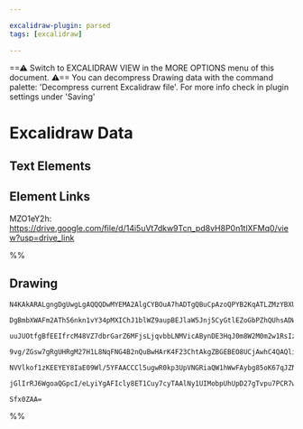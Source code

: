 ```yaml
---

excalidraw-plugin: parsed
tags: [excalidraw]

---
```

==⚠  Switch to EXCALIDRAW VIEW in the MORE OPTIONS menu of this document. ⚠== You can decompress Drawing data with the command palette: 'Decompress current Excalidraw file'. For more info check in plugin settings under 'Saving'


# Excalidraw Data
## Text Elements
## Element Links
MZO1eY2h: https://drive.google.com/file/d/14i5uVt7dkw9Tcn_pd8vH8P0n1tlXFMq0/view?usp=drive_link

%%
## Drawing
```compressed-json
N4KAkARALgngDgUwgLgAQQQDwMYEMA2AlgCYBOuA7hADTgQBuCpAzoQPYB2KqATLZMzYBXUtiRoIACyhQ4zZAHoFAc0JRJQgEYA6bGwC2CgF7N6hbEcK4OCtptbErHALRY8RMpWdx8Q1TdIEfARcZgRmBShcZQUebQA2bQB2GjoghH0EDihmbgBtcDBQMBKIEm4IAFkALQB5AEYEAE0eSVSSyFhECozNBGJiXE1g9tLMbmcAVkmABmTJ/lKYCfqA

DgBmbXWAFm2ATh56nkn1vY34pMXIChJ1blWZ9aupBEJlaW5Jnj5CyGtlEZoGbPZhQUhsADWCAAwmx8GxSBUAMSNVFIZ6aXDYCHKcFCDjEWHwxESMHWZhwXCBbKjSAAM0I+HwAGVYID0IIPLSIKDwVCAOq3NpoH4dHlgyEIVkwdk8uHlZ5494ccK5ND1Z5sSnYNTLdUzYG/CC44RwACSxDVqDyAF1nnTyJkLdwOEImc9CASsBVcDNuXiCSrmFbimK

uuJUOtfgBfEEIfrcM48VZ7dbrGarZ6MFjsLjqvbbLNMVicABynDE3HqJ0m8W2M0m2w1RsIzAAIukoAm0HSCGEMcICQBRYKZbJW23PIRwQZd4hVpJph7V44zJILI1EDgQirSWTyJRkQiMbTKNhsAEIXQGBQM4IKYgKerbQiTIQANSgSWIEIoewAKtgHAAPozqs9AABKrAACjMHD1FA+AABoAGKVAAjjMChmAgFAAPxCBSAC8R6MMBW47s88LYt2qC

9vg/ZGsw7gRgUHRgM27H1L8NqFNG4B2nQuBwHArK4F23ChtAkgZBGEBEO8UCjAwhC4QAQliOIBoScIIsidIGYZynYCI1JQGaXb6KyfIwrpJLoCiCBosZplZOZlkadiJr4jpxIVGSHAUlSbkuaQZkWRkKGMiybJyZyCqFBAJlhW5EVWRKApCtwoqQMl4WWdZkrSrK8XzosSWudkaUAErCMqqpVuVeWpZZtTarqVYGk1lXuZFnBQChuD6IyeqoBupT

NVVlkof1zKEEYEY8IaE09Wl/5YFAACCCl5ugwR0kp3UpVNGRiaQW1hWwFAybg85oK67qJZNvX6EOBKbZd10hHd6BUuCVBHflGQff9/7wHJ2nKcx4JMkhnxJPU2irKsz77DM2zJl8OU8tgMP4E0nz1Ek2iHPEPAXDM8SrJMqZ7OVRjnvoklGvQBBCBGiP1DMS08NsfGAy1GS1T5QZWhAkPlbiJBzQt2XLZAUvEKyCBwJ8kukCQlRsMQCBvUMwQ/fR

jGlIrRJ6WgoaQGpcI/eLyiYgAFIcly8ET1Cuy7cyTAAlNy1UIMobpUhUpD27gTvpu7PCR7wMde77/NPT1hVQm1UC5laD34OVDpDQg/tehrHDKMzYpZPrtFguzzzYEQqtoFXCDPBwefcI3mpCIhnoRo3ielHYABWCDYDkzIt3AWs63rwy0UbTeJVi6eMP+574KXpThhUYTBCPubciZoIGGD3T3W62ebmwNGG3289ivgoRbbvy+ry6Z98eAsZ0He4S

Sfx0ZAA=
```
%%